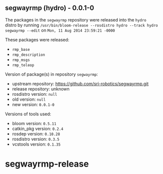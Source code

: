 ## segwayrmp (hydro) - 0.0.1-0

The packages in the `segwayrmp` repository were released into the `hydro` distro by running `/usr/bin/bloom-release --rosdistro hydro --track hydro segwayrmp --edit` on `Mon, 11 Aug 2014 23:59:21 -0000`

These packages were released:
- `rmp_base`
- `rmp_description`
- `rmp_msgs`
- `rmp_teleop`

Version of package(s) in repository `segwayrmp`:
- upstream repository: https://github.com/sri-robotics/segwayrmp.git
- release repository: unknown
- rosdistro version: `null`
- old version: `null`
- new version: `0.0.1-0`

Versions of tools used:
- bloom version: `0.5.11`
- catkin_pkg version: `0.2.4`
- rosdep version: `0.10.28`
- rosdistro version: `0.3.5`
- vcstools version: `0.1.35`


segwayrmp-release
=================
